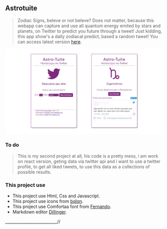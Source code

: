 ## Astrotuite
>Zodiac Signs, beleve or not beleve? Does not matter, because this webapp can capture and use all quantum energy emited by stars and planets, on Twitter to predict you future through a tweet! 
Just kidding, this app show's a dally zodiacal predict, based a random tweet! 
>You can access latest version [here](https://izichtl.github.io/astrotuite/).

![Screen](https://raw.githubusercontent.com/izichtl/astrotuite/master/img/preview-01.png) 

### To do
>This is my second project at all, his code is a pretty mess, i am work on react version, geting data via twitter api and i want to use a twitter profile, to get all liked tweets, to use this data as a collections of possible results.


### This project use
*  This project use Html, Css and Javascript.
*  This project use icons from [bqlqn](https://www.flaticon.com/authors/bqlqn).
*  This project use Comfortaa font from [Fernando](https://fontlibrary.org/en/font/comfortaa).
*  Markdown editor [Dillinger](http://dillinger.io).


__________________________//
